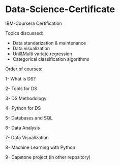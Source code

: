 # Data-Science-Certificate
IBM-Coursera Certification

Topics discussed:

  
  - Data standarization & maintenance
  - Data visualization
  - Uni&Multi variate regression
  - Categorical classification algorithms


Order of courses:

 1- What is DS?
 
 2- Tools for DS
 
 3- DS Methodology
 
 4- Python for DS
 
 5- Databases and SQL
 
 6- Data Analysis
 
 7- Data Visualization
 
 8- Machine Learning with Python
 
 9- Capstone project (in other repository)
